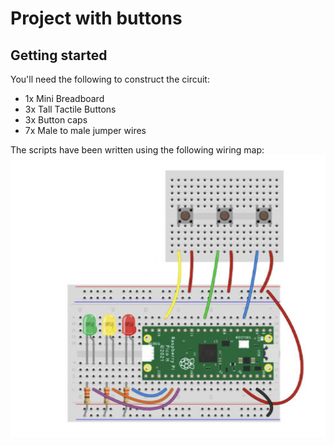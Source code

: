 # Project with buttons

## Getting started

You'll need the following to construct the circuit:

- 1x Mini Breadboard
- 3x Tall Tactile Buttons
- 3x Button caps
- 7x Male to male jumper wires

The scripts have been written using the following wiring map:
![Buttons wiring map](../screenshots/buttons_wiring_map.png)
